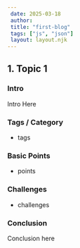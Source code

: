 ```yaml
---
 date: 2025-03-18
 author: 
 title: "first-blog"
 tags: ["js", "json"]
 layout: layout.njk
---
```

## 1. Topic 1

### Intro

Intro Here

### Tags / Category

- tags

### Basic Points

- points

### Challenges

- challenges

### Conclusion

Conclusion here
